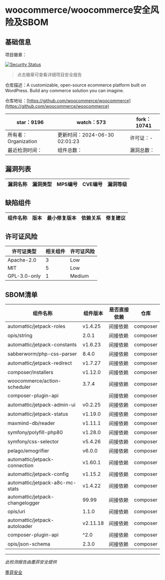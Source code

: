 # woocommerce/woocommerce安全风险及SBOM

## 基础信息

项目徽章：

[![Security Status](https://www.murphysec.com/platform3/v31/badge/1807138651362062336.svg)](https://www.murphysec.com/console/report/1694416112174133248/1807138651362062336)

> 点击徽章可查看详细项目安全报告

仓库描述：A customizable, open-source ecommerce platform built on WordPress. Build any commerce solution you can imagine.

仓库地址：[https://github.com/woocommerce/woocommerce](https://github.com/woocommerce/woocommerce)

| star：9196 | watch：573 | fork：10741 |
| ----------- | -------------- | ------------ |
| 所有者：Organization | 更新时间：2024-06-30 02:01:23 | 许可证：- |
| 最近检测时间： | 组件总数： | 漏洞总数： |




## 漏洞列表

| 漏洞名称 | 漏洞类型 | MPS编号 | CVE编号 | 漏洞等级 |
| ------- | ------ | ------- | ------ | ----- |





## 缺陷组件

| 组件名称 | 版本 | 最小修复版本 | 依赖关系 | 修复建议 |
| -------- | ---- | ------------ | -------- | -------- |





## 许可证风险

| 许可证类型 | 相关组件 | 许可证风险 |
| ---------- | -------- | ---------- |
|Apache-2.0|3|Low|
|MIT|5|Low|
|GPL-3.0-only|1|Medium|




## SBOM清单

| 组件名称 | 组件版本 | 是否直接依赖 | 仓库 |
| -------- | -------- | ------------ | ---- |
|automattic/jetpack-roles|v1.4.25|间接依赖|composer|
|opis/string|2.0.1|间接依赖|composer|
|automattic/jetpack-constants|v1.6.23|间接依赖|composer|
|sabberworm/php-css-parser|8.4.0|间接依赖|composer|
|automattic/jetpack-redirect|v1.7.27|间接依赖|composer|
|composer/installers|v1.12.0|间接依赖|composer|
|woocommerce/action-scheduler|3.7.4|间接依赖|composer|
|composer-plugin-api||间接依赖|composer|
|automattic/jetpack-admin-ui|v0.2.25|间接依赖|composer|
|automattic/jetpack-status|v1.19.0|间接依赖|composer|
|maxmind-db/reader|v1.11.1|间接依赖|composer|
|symfony/polyfill-php80|v1.28.0|间接依赖|composer|
|symfony/css-selector|v5.4.26|间接依赖|composer|
|pelago/emogrifier|v6.0.0|间接依赖|composer|
|automattic/jetpack-connection|v1.60.1|间接依赖|composer|
|automattic/jetpack-config|v1.15.2|间接依赖|composer|
|automattic/jetpack-a8c-mc-stats|v1.4.22|间接依赖|composer|
|automattic/jetpack-changelogger|99.99|间接依赖|composer|
|opis/uri|1.1.0|间接依赖|composer|
|automattic/jetpack-autoloader|v2.11.18|间接依赖|composer|
|composer-plugin-api|^2.0|间接依赖|composer|
|opis/json-schema|2.3.0|间接依赖|composer|


------

*此检测报告由墨菲安全提供*

[墨菲安全](www.murphysec.com)